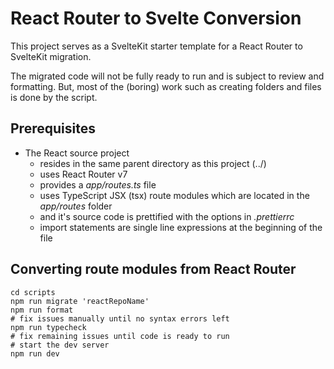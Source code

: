 # React Router to Svelte Conversion

This project serves as a SvelteKit starter template for a React Router to SvelteKit migration.

The migrated code will not be fully ready to run and is subject to review and formatting.
But, most of the (boring) work such as creating folders and files is done by the script.

## Prerequisites
- The React source project
	- resides in the same parent directory as this project (../)
	- uses React Router v7
	- provides a *app/routes.ts* file
	- uses TypeScript JSX (tsx) route modules which are located in the *app/routes* folder
	- and it's source code is prettified with the options in *.prettierrc*
	- import statements are single line expressions at the beginning of the file

## Converting route modules from React Router

```shell
cd scripts
npm run migrate 'reactRepoName'
npm run format
# fix issues manually until no syntax errors left
npm run typecheck
# fix remaining issues until code is ready to run
# start the dev server
npm run dev
```

